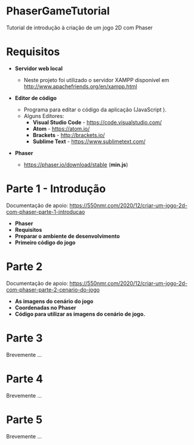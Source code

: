# PhaserGameTutorial
 Tutorial de introdução à criação de um jogo 2D com Phaser

# Requisitos
* **Servidor web local**
    * Neste projeto foi utilizado o servidor XAMPP disponível em http://www.apachefriends.org/en/xampp.html
* **Editor de código** 
    * Programa para editar o código da aplicação (JavaScript ).
    * Alguns Editores:
        * **Visual Studio Code** - https://code.visualstudio.com/
        * **Atom** - https://atom.io/
        * **Brackets** - http://brackets.io/
        * **Sublime Text** - https://www.sublimetext.com/

* **Phaser**
    * https://phaser.io/download/stable (**min.js**)

# Parte 1 - Introdução

Documentação de apoio: https://550nmr.com/2020/12/criar-um-jogo-2d-com-phaser-parte-1-introducao 

* **Phaser**
* **Requisitos**
* **Preparar o ambiente de desenvolvimento**
* **Primeiro código do jogo**


# Parte 2

Documentação de apoio: https://550nmr.com/2020/12/criar-um-jogo-2d-com-phaser-parte-2-cenario-do-jogo
* **As imagens do cenário do jogo**
* **Coordenadas no Phaser**
* **Código para utilizar as imagens do cenário de jogo.**


# Parte 3
Brevemente ...

# Parte 4
Brevemente ...

# Parte 5
Brevemente ...